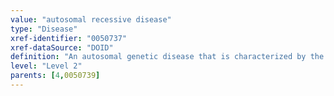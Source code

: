 ```yaml
---
value: "autosomal recessive disease"
type: "Disease"
xref-identifier: "0050737"
xref-dataSource: "DOID"
definition: "An autosomal genetic disease that is characterized by the presence of two mutated copies of the gene, both of which must be present in order for the disease or trait to develop."
level: "Level 2"
parents: [4,0050739]
---
```

